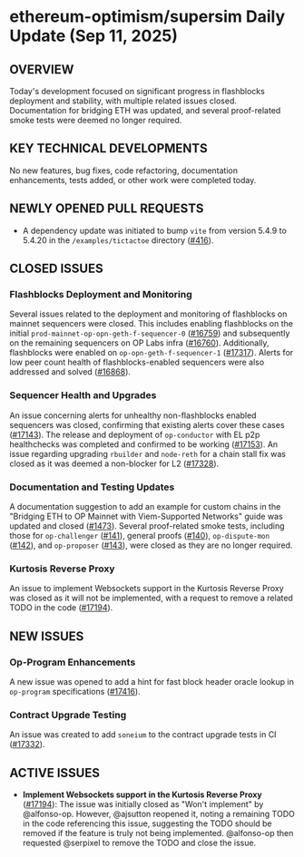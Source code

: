 # ethereum-optimism/supersim Daily Update (Sep 11, 2025)
## OVERVIEW 
Today's development focused on significant progress in flashblocks deployment and stability, with multiple related issues closed. Documentation for bridging ETH was updated, and several proof-related smoke tests were deemed no longer required.

## KEY TECHNICAL DEVELOPMENTS
No new features, bug fixes, code refactoring, documentation enhancements, tests added, or other work were completed today.

## NEWLY OPENED PULL REQUESTS
- A dependency update was initiated to bump `vite` from version 5.4.9 to 5.4.20 in the `/examples/tictactoe` directory ([#416](https://github.com/ethereum-optimism/supersim/pull/416)).

## CLOSED ISSUES
### Flashblocks Deployment and Monitoring
Several issues related to the deployment and monitoring of flashblocks on mainnet sequencers were closed. This includes enabling flashblocks on the initial `prod-mainnet-op-opn-geth-f-sequencer-0` ([#16759](https://github.com/ethereum-optimism/supersim/issues/16759)) and subsequently on the remaining sequencers on OP Labs infra ([#16760](https://github.com/ethereum-optimism/supersim/issues/16760)). Additionally, flashblocks were enabled on `op-opn-geth-f-sequencer-1` ([#17317](https://github.com/ethereum-optimism/supersim/issues/17317)). Alerts for low peer count health of flashblocks-enabled sequencers were also addressed and solved ([#16868](https://github.com/ethereum-optimism/supersim/issues/16868)).
### Sequencer Health and Upgrades
An issue concerning alerts for unhealthy non-flashblocks enabled sequencers was closed, confirming that existing alerts cover these cases ([#17143](https://github.com/ethereum-optimism/supersim/issues/17143)). The release and deployment of `op-conductor` with EL p2p healthchecks was completed and confirmed to be working ([#17153](https://github.com/ethereum-optimism/supersim/issues/17153)). An issue regarding upgrading `rbuilder` and `node-reth` for a chain stall fix was closed as it was deemed a non-blocker for L2 ([#17328](https://github.com/ethereum-optimism/supersim/issues/17328)).
### Documentation and Testing Updates
A documentation suggestion to add an example for custom chains in the "Bridging ETH to OP Mainnet with Viem-Supported Networks" guide was updated and closed ([#1473](https://github.com/ethereum-optimism/supersim/issues/1473)). Several proof-related smoke tests, including those for `op-challenger` ([#141](https://github.com/ethereum-optimism/supersim/issues/141)), general proofs ([#140](https://github.com/ethereum-optimism/supersim/issues/140)), `op-dispute-mon` ([#142](https://github.com/ethereum-optimism/supersim/issues/142)), and `op-proposer` ([#143](https://github.com/ethereum-optimism/supersim/issues/143)), were closed as they are no longer required.
### Kurtosis Reverse Proxy
An issue to implement Websockets support in the Kurtosis Reverse Proxy was closed as it will not be implemented, with a request to remove a related TODO in the code ([#17194](https://github.com/ethereum-optimism/supersim/issues/17194)).

## NEW ISSUES
### Op-Program Enhancements
A new issue was opened to add a hint for fast block header oracle lookup in `op-program` specifications ([#17416](https://github.com/ethereum-optimism/supersim/issues/17416)).
### Contract Upgrade Testing
An issue was created to add `soneium` to the contract upgrade tests in CI ([#17332](https://github.com/ethereum-optimism/supersim/issues/17332)).

## ACTIVE ISSUES
- **Implement Websockets support in the Kurtosis Reverse Proxy** ([#17194](https://github.com/ethereum-optimism/supersim/issues/17194)): The issue was initially closed as "Won't implement" by @alfonso-op. However, @ajsutton reopened it, noting a remaining TODO in the code referencing this issue, suggesting the TODO should be removed if the feature is truly not being implemented. @alfonso-op then requested @serpixel to remove the TODO and close the issue.